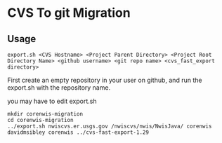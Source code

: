 # CVS To git Migration

## Usage

```console
export.sh <CVS Hostname> <Project Parent Directory> <Project Root Directory Name> <github username> <git repo name> <cvs_fast_export directory>
```

First create an empty repository in your user on github, and run the export.sh with the repository name.

you may have to edit export.sh

```console
mkdir corenwis-migration
cd corenwis-migration
../export.sh nwiscvs.er.usgs.gov /nwiscvs/nwis/NwisJava/ corenwis davidmsibley corenwis ../cvs-fast-export-1.29
```